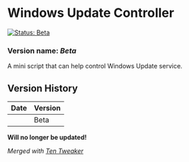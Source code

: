 # Windows Update Controller

[![Status: Beta](https://img.shields.io/badge/Status-Beta-yellow.svg?style=for-the-badge)](#)

### Version name: *Beta*

A mini script that can help control Windows Update service.



## Version History
| Date       | Version      |
|------------|--------------|
|            | Beta         |

**Will no longer be updated!**

*Merged with [Ten Tweaker](https://github.com/MikronT/TenTweaker "Ten Tweaker Repository")*